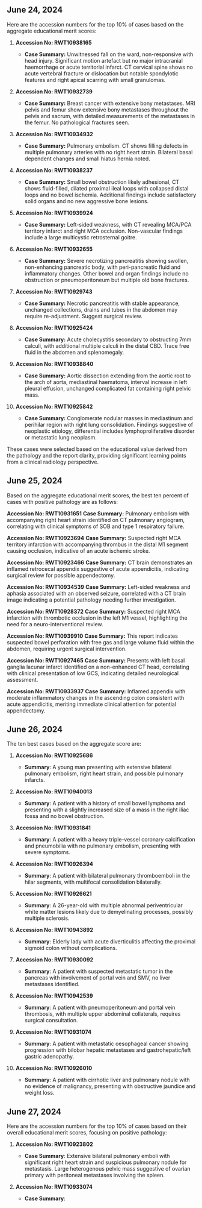 
## June 24, 2024
Here are the accession numbers for the top 10% of cases based on the aggregate educational merit scores:

1. **Accession No: RWT10938165**
   * **Case Summary:** Unwitnessed fall on the ward, non-responsive with head injury. Significant motion artefact but no major intracranial haemorrhage or acute territorial infarct. CT cervical spine shows no acute vertebral fracture or dislocation but notable spondylotic features and right apical scarring with small granulomas.

2. **Accession No: RWT10932739**
   * **Case Summary:** Breast cancer with extensive bony metastases. MRI pelvis and femur show extensive bony metastases throughout the pelvis and sacrum, with detailed measurements of the metastases in the femur. No pathological fractures seen.

3. **Accession No: RWT10934932**
   * **Case Summary:** Pulmonary embolism. CT shows filling defects in multiple pulmonary arteries with no right heart strain. Bilateral basal dependent changes and small hiatus hernia noted.

4. **Accession No: RWT10938237**
   * **Case Summary:** Small bowel obstruction likely adhesional, CT shows fluid-filled, dilated proximal ileal loops with collapsed distal loops and no bowel ischemia. Additional findings include satisfactory solid organs and no new aggressive bone lesions.

5. **Accession No: RWT10939924**
   * **Case Summary:** Left-sided weakness, with CT revealing MCA/PCA territory infarct and right MCA occlusion. Non-vascular findings include a large multicystic retrosternal goitre.

6. **Accession No: RWT10932655**
   * **Case Summary:** Severe necrotizing pancreatitis showing swollen, non-enhancing pancreatic body, with peri-pancreatic fluid and inflammatory changes. Other bowel and organ findings include no obstruction or pneumoperitoneum but multiple old bone fractures.

7. **Accession No: RWT10929743**
   * **Case Summary:** Necrotic pancreatitis with stable appearance, unchanged collections, drains and tubes in the abdomen may require re-adjustment. Suggest surgical review.

8. **Accession No: RWT10925424**
   * **Case Summary:** Acute cholecystitis secondary to obstructing 7mm calculi, with additional multiple calculi in the distal CBD. Trace free fluid in the abdomen and splenomegaly.

9. **Accession No: RWT10938840**
   * **Case Summary:** Aortic dissection extending from the aortic root to the arch of aorta, mediastinal haematoma, interval increase in left pleural effusion, unchanged complicated fat containing right pelvic mass.

10. **Accession No: RWT10925842**
    * **Case Summary:** Conglomerate nodular masses in mediastinum and perihilar region with right lung consolidation. Findings suggestive of neoplastic etiology, differential includes lymphoproliferative disorder or metastatic lung neoplasm.

These cases were selected based on the educational value derived from the pathology and the report clarity, providing significant learning points from a clinical radiology perspective.
## June 25, 2024
Based on the aggregate educational merit scores, the best ten percent of cases with positive pathology are as follows:

**Accession No: RWT10931651**
**Case Summary:** Pulmonary embolism with accompanying right heart strain identified on CT pulmonary angiogram, correlating with clinical symptoms of SOB and type 1 respiratory failure.

**Accession No: RWT10923694**
**Case Summary:** Suspected right MCA territory infarction with accompanying thrombus in the distal M1 segment causing occlusion, indicative of an acute ischemic stroke.

**Accession No: RWT10923466**
**Case Summary:** CT brain demonstrates an inflamed retrocecal appendix suggestive of acute appendicitis, indicating surgical review for possible appendectomy.

**Accession No: RWT10934539**
**Case Summary:** Left-sided weakness and aphasia associated with an observed seizure, correlated with a CT brain image indicating a potential pathology needing further investigation.

**Accession No: RWT10928372**
**Case Summary:** Suspected right MCA infarction with thrombotic occlusion in the left M1 vessel, highlighting the need for a neuro-interventional review.

**Accession No: RWT10939910**
**Case Summary:** This report indicates suspected bowel perforation with free gas and large volume fluid within the abdomen, requiring urgent surgical intervention.

**Accession No: RWT10927465**
**Case Summary:** Presents with left basal ganglia lacunar infarct identified on a non-enhanced CT head, correlating with clinical presentation of low GCS, indicating detailed neurological assessment.

**Accession No: RWT10933937**
**Case Summary:** Inflamed appendix with moderate inflammatory changes in the ascending colon consistent with acute appendicitis, meriting immediate clinical attention for potential appendectomy.
## June 26, 2024
The ten best cases based on the aggregate score are:

1. **Accession No: RWT10925686**
   - **Summary**: A young man presenting with extensive bilateral pulmonary embolism, right heart strain, and possible pulmonary infarcts.

2. **Accession No: RWT10940013**
   - **Summary**: A patient with a history of small bowel lymphoma and presenting with a slightly increased size of a mass in the right iliac fossa and no bowel obstruction.

3. **Accession No: RWT10931841**
   - **Summary**: A patient with a heavy triple-vessel coronary calcification and pneumobilia with no pulmonary embolism, presenting with severe symptoms.

4. **Accession No: RWT10926394**
   - **Summary**: A patient with bilateral pulmonary thromboemboli in the hilar segments, with multifocal consolidation bilaterally.

5. **Accession No: RWT10926621**
   - **Summary**: A 26-year-old with multiple abnormal periventricular white matter lesions likely due to demyelinating processes, possibly multiple sclerosis.

6. **Accession No: RWT10943892**
   - **Summary**: Elderly lady with acute diverticulitis affecting the proximal sigmoid colon without complications.

7. **Accession No: RWT10930092**
   - **Summary**: A patient with suspected metastatic tumor in the pancreas with involvement of portal vein and SMV, no liver metastases identified.

8. **Accession No: RWT10942539**
   - **Summary**: A patient with pneumoperitoneum and portal vein thrombosis, with multiple upper abdominal collaterals, requires surgical consultation.

9. **Accession No: RWT10931074**
   - **Summary**: A patient with metastatic oesophageal cancer showing progression with bilobar hepatic metastases and gastrohepatic/left gastric adenopathy.

10. **Accession No: RWT10926010**
    - **Summary**: A patient with cirrhotic liver and pulmonary nodule with no evidence of malignancy, presenting with obstructive jaundice and weight loss.
## June 27, 2024
Here are the accession numbers for the top 10% of cases based on their overall educational merit scores, focusing on positive pathology:

1. **Accession No: RWT10923802**
   - **Case Summary**: Extensive bilateral pulmonary emboli with significant right heart strain and suspicious pulmonary nodule for metastasis. Large heterogenous pelvic mass suggestive of ovarian primary with peritoneal metastases involving the spleen.
   
2. **Accession No: RWT10933074**
   - **Case Summary**: